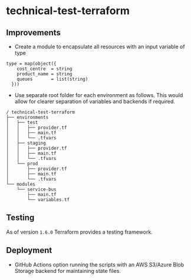 # technical-test-terraform

## Improvements
- Create a module to encapsulate all resources with an input variable of type
```
type = map(object({
    cost_centre  = string
    product_name = string
    queues       = list(string)
  }))
```
- Use separate root folder for each environment as follows. This would allow for clearer separation of variables and backends if required.
```
/ technical-test-terraform
├── environments
│   ├── test
│   │   ├── provider.tf
│   │   ├── main.tf
│   │   └── .tfvars
│   ├── staging
│   │   ├── provider.tf
│   │   ├── main.tf
│   │   └── .tfvars
│   └── prod
│       ├── provider.tf
│       ├── main.tf
│       └── .tfvars
└── modules
    └── service-bus
        ├── main.tf
        └── variables.tf
```

## Testing

As of version `1.6.0` Terraform provides a testing framework.

## Deployment
- GitHub Actions option running the scripts with an AWS S3/Azure Blob Storage backend for maintaining state files.